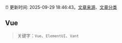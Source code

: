 :alarm_clock: 更新时间: 2025-09-29 18:46:43。[文章来源](/README.md)、[文章分类](/TAGS.md)

## Vue


> 关键字：`Vue`、`ElementUI`、`Vant`



